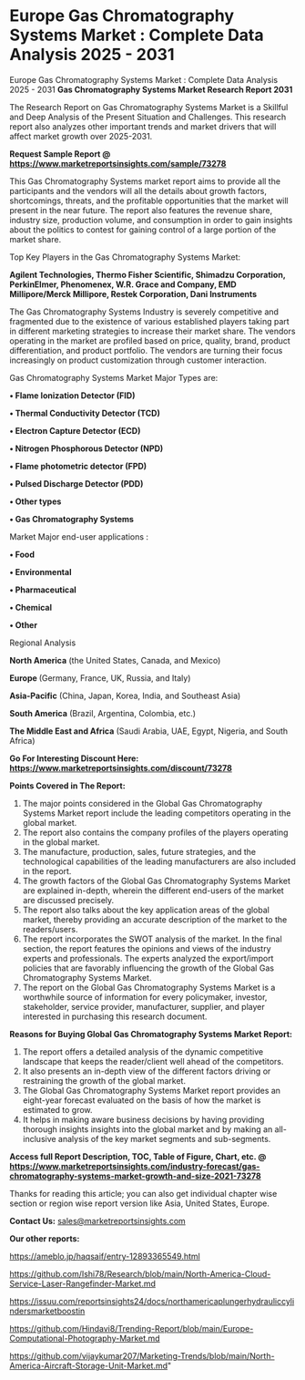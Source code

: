 # Europe Gas Chromatography Systems Market : Complete Data Analysis 2025 - 2031
Europe Gas Chromatography Systems Market : Complete Data Analysis 2025 - 2031
<strong>Gas Chromatography Systems Market Research Report 2031</strong>

The Research Report on Gas Chromatography Systems Market is a Skillful and Deep Analysis of the Present Situation and Challenges. This research report also analyzes other important trends and market drivers that will affect market growth over 2025-2031.

<strong>Request Sample Report @ <a href=https://www.marketreportsinsights.com/sample/73278>https://www.marketreportsinsights.com/sample/73278</a></strong>

This Gas Chromatography Systems market report aims to provide all the participants and the vendors will all the details about growth factors, shortcomings, threats, and the profitable opportunities that the market will present in the near future. The report also features the revenue share, industry size, production volume, and consumption in order to gain insights about the politics to contest for gaining control of a large portion of the market share.

Top Key Players in the Gas Chromatography Systems Market:

<strong>Agilent Technologies, Thermo Fisher Scientific, Shimadzu Corporation, PerkinElmer, Phenomenex, W.R. Grace and Company, EMD Millipore/Merck Millipore, Restek Corporation, Dani Instruments</strong>

The Gas Chromatography Systems Industry is severely competitive and fragmented due to the existence of various established players taking part in different marketing strategies to increase their market share. The vendors operating in the market are profiled based on price, quality, brand, product differentiation, and product portfolio. The vendors are turning their focus increasingly on product customization through customer interaction.

Gas Chromatography Systems Market Major Types are:

<strong>• Flame Ionization Detector (FID)

• Thermal Conductivity Detector (TCD)

• Electron Capture Detector (ECD)

• Nitrogen Phosphorous Detector (NPD)

• Flame photometric detector (FPD)

• Pulsed Discharge Detector (PDD)

• Other types

• Gas Chromatography Systems</strong>

Market Major end-user applications :

<strong>• Food

• Environmental

• Pharmaceutical

• Chemical

• Other</strong>

Regional Analysis

</u><strong><b>North America</b></strong> (the United States, Canada, and Mexico)

<strong><b>Europe </b></strong>(Germany, France, UK, Russia, and Italy)

<strong><b>Asia-Pacific</b></strong> (China, Japan, Korea, India, and Southeast Asia)

<strong><b>South America</b></strong> (Brazil, Argentina, Colombia, etc.)

<strong><b>The Middle East and Africa</b></strong> (Saudi Arabia, UAE, Egypt, Nigeria, and South Africa)

<strong>Go For Interesting Discount Here: <a href=https://www.marketreportsinsights.com/discount/73278>https://www.marketreportsinsights.com/discount/73278</a></strong>

<strong>Points Covered in The Report:</strong>
<ol>
  <li>The major points considered in the Global Gas Chromatography Systems Market report include the leading competitors operating in the global market.</li>
  <li>The report also contains the company profiles of the players operating in the global market.</li>
  <li>The manufacture, production, sales, future strategies, and the technological capabilities of the leading manufacturers are also included in the report.</li>
  <li>The growth factors of the Global Gas Chromatography Systems Market are explained in-depth, wherein the different end-users of the market are discussed precisely.</li>
  <li>The report also talks about the key application areas of the global market, thereby providing an accurate description of the market to the readers/users.</li>
  <li>The report incorporates the SWOT analysis of the market. In the final section, the report features the opinions and views of the industry experts and professionals. The experts analyzed the export/import policies that are favorably influencing the growth of the Global Gas Chromatography Systems Market.</li>
  <li>The report on the Global Gas Chromatography Systems Market is a worthwhile source of information for every policymaker, investor, stakeholder, service provider, manufacturer, supplier, and player interested in purchasing this research document.</li>
</ol>
<strong>Reasons for Buying Global Gas Chromatography Systems Market Report:</strong>

<ol>
  <li>The report offers a detailed analysis of the dynamic competitive landscape that keeps the reader/client well ahead of the competitors.</li>
  <li>It also presents an in-depth view of the different factors driving or restraining the growth of the global market.</li>
  <li>The Global Gas Chromatography Systems Market report provides an eight-year forecast evaluated on the basis of how the market is estimated to grow.</li>
  <li>It helps in making aware business decisions by having providing thorough insights insights into the global market and by making an all-inclusive analysis of the key market segments and sub-segments.</li>
</ol>
<strong>Access full Report Description, TOC, Table of Figure, Chart, etc. @ <a href=https://www.marketreportsinsights.com/industry-forecast/gas-chromatography-systems-market-growth-and-size-2021-73278>https://www.marketreportsinsights.com/industry-forecast/gas-chromatography-systems-market-growth-and-size-2021-73278</a></strong>


Thanks for reading this article; you can also get individual chapter wise section or region wise report version like Asia, United States, Europe.

<strong>Contact Us:</strong>
sales@marketreportsinsights.com

<strong>Our other reports:</strong>

<a href=https://ameblo.jp/haqsaif/entry-12893365549.html>https://ameblo.jp/haqsaif/entry-12893365549.html</a>

<a href=https://github.com/Ishi78/Research/blob/main/North-America-Cloud-Service-Laser-Rangefinder-Market.md>https://github.com/Ishi78/Research/blob/main/North-America-Cloud-Service-Laser-Rangefinder-Market.md</a>

<a href=https://issuu.com/reportsinsights24/docs/northamericaplungerhydrauliccylindersmarketboostin>https://issuu.com/reportsinsights24/docs/northamericaplungerhydrauliccylindersmarketboostin</a>

<a href=https://github.com/Hindavi8/Trending-Report/blob/main/Europe-Computational-Photography-Market.md>https://github.com/Hindavi8/Trending-Report/blob/main/Europe-Computational-Photography-Market.md</a>

<a href=https://github.com/vijaykumar207/Marketing-Trends/blob/main/North-America-Aircraft-Storage-Unit-Market.md>https://github.com/vijaykumar207/Marketing-Trends/blob/main/North-America-Aircraft-Storage-Unit-Market.md</a>"
